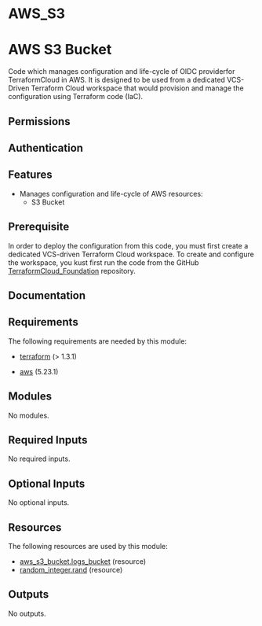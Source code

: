# AWS_S3
<!-- BEGIN_TF_DOCS -->
# AWS S3 Bucket

Code which manages configuration and life-cycle of OIDC providerfor
TerraformCloud in AWS. It is designed to be used from a dedicated
VCS-Driven Terraform Cloud workspace that would provision and manage
the configuration using Terraform code (IaC).

## Permissions

## Authentication

## Features

- Manages configuration and life-cycle of AWS resources:
  - S3 Bucket

## Prerequisite

In order to deploy the configuration from this code, you must first create
a dedicated VCS-driven Terraform Cloud workspace. To create and configure
the workspace, you kust first run the code from the GitHub
[TerraformCloud\_Foundation](https://github.com/benyboy84/TerraformCloud_Foundation) repository.

## Documentation

## Requirements

The following requirements are needed by this module:

- <a name="requirement_terraform"></a> [terraform](#requirement\_terraform) (> 1.3.1)

- <a name="requirement_aws"></a> [aws](#requirement\_aws) (5.23.1)

## Modules

No modules.

## Required Inputs

No required inputs.

## Optional Inputs

No optional inputs.

## Resources

The following resources are used by this module:

- [aws_s3_bucket.logs_bucket](https://registry.terraform.io/providers/hashicorp/aws/5.23.1/docs/resources/s3_bucket) (resource)
- [random_integer.rand](https://registry.terraform.io/providers/hashicorp/random/latest/docs/resources/integer) (resource)

## Outputs

No outputs.

<!-- markdownlint-enable -->

<!-- END_TF_DOCS -->